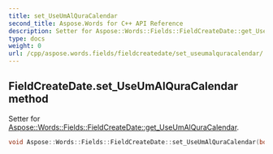 ```yaml
---
title: set_UseUmAlQuraCalendar
second_title: Aspose.Words for C++ API Reference
description: Setter for Aspose::Words::Fields::FieldCreateDate::get_UseUmAlQuraCalendar. 
type: docs
weight: 0
url: /cpp/aspose.words.fields/fieldcreatedate/set_useumalquracalendar/
---
```

## FieldCreateDate.set_UseUmAlQuraCalendar method


Setter for [Aspose::Words::Fields::FieldCreateDate::get_UseUmAlQuraCalendar](./get_useumalquracalendar/).

```cpp
void Aspose::Words::Fields::FieldCreateDate::set_UseUmAlQuraCalendar(bool value)
```

